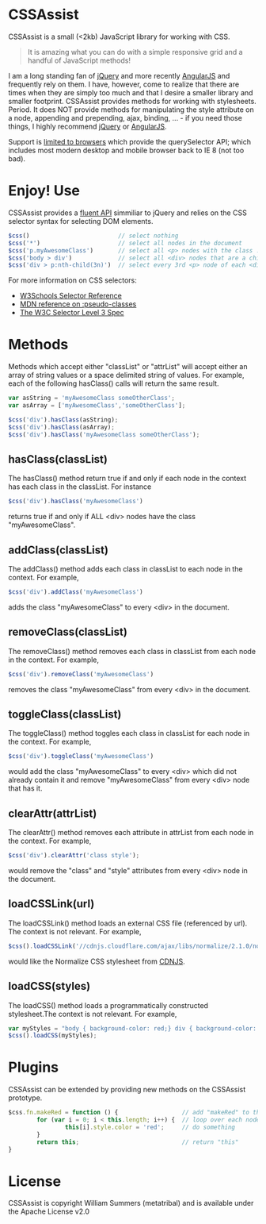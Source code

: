 CSSAssist
=========

CSSAssist is a small (<2kb) JavaScript library for working with CSS.

> It is amazing what you can do with a simple responsive grid and a handful of JavaScript methods!

I am a long standing fan of [jQuery](http://jquery.com/) and more recently [AngularJS](http://angularjs.org/) and frequently rely on them.  I have, however, come to realize that there are times when they are simply too much and that I desire a smaller library and smaller footprint.  CSSAssist provides methods for working with stylesheets. Period.  It does NOT provide methods for manipulating the style attribute on a node, appending and prepending, ajax, binding, ... - if you need those things, I highly recommend [jQuery](http://jquery.com/) or [AngularJS](http://angularjs.org/).

Support is [limited to browsers](http://caniuse.com/queryselector) which provide the querySelector API; which includes most modern desktop and mobile browser back to IE 8 (not too bad).

Enjoy!
Use
===
CSSAssist provides a [fluent API](http://en.wikipedia.org/wiki/Fluent_interface) simmiliar to jQuery and relies on the CSS selector syntax for selecting DOM elements.

```javascript
$css()                         // select nothing
$css('*')                      // select all nodes in the document
$css('p.myAwesomeClass')       // select all <p> nodes with the class .myAwesomeClass
$css('body > div')             // select all <div> nodes that are a child of <body>
$css('div > p:nth-child(3n)')  // select every 3rd <p> node of each <div> node
```

For more information on CSS selectors:
* [W3Schools Selector Reference](http://www.w3schools.com/cssref/css_selectors.asp)
* [MDN reference on :pseudo-classes](https://developer.mozilla.org/en-US/docs/Web/CSS/Pseudo-classes)
* [The W3C Selector Level 3 Spec](http://www.w3.org/TR/css3-selectors/)

Methods
=========
Methods which accept either "classList" or "attrList" will accept either an array of string values or a space delimited string of values. For example, each of the following hasClass() calls will return the same result.

```javascript
var asString = 'myAwesomeClass someOtherClass';
var asArray = ['myAwesomeClass','someOtherClass'];

$css('div').hasClass(asString);
$css('div').hasClass(asArray);
$css('div').hasClass('myAwesomeClass someOtherClass');
```

hasClass(classList)
-------------------
The hasClass() method return true if and only if each node in the context has each class in the classList.  For instance

```javascript
$css('div').hasClass('myAwesomeClass')
```

returns true if and only if ALL &lt;div&gt; nodes have the class "myAwesomeClass".

addClass(classList)
--------------------
The addClass() method adds each class in classList to each node in the context. For example,

```javascript
$css('div').addClass('myAwesomeClass')
```

adds the class "myAwesomeClass" to every &lt;div&gt; in the document.

removeClass(classList)
-----------------------
The removeClass() method removes each class in classList from each node in the context. For example,

```javascript
$css('div').removeClass('myAwesomeClass')
```

removes the class "myAwesomeClass" from every &lt;div&gt; in the document.

toggleClass(classList)
----------------------
The toggleClass() method toggles each class in classList for each node in the context. For example,

```javascript
$css('div').toggleClass('myAwesomeClass')
```

would add the class "myAwesomeClass" to every &lt;div&gt; which did not already contain it and remove "myAwesomeClass" from every &lt;div&gt; node that has it.

clearAttr(attrList)
---------------------
The clearAttr() method removes each attribute in attrList from each node in the context.  For example,

```javascript
$css('div').clearAttr('class style');
```

would remove the "class" and "style" attributes from every &lt;div&gt; node in the document.

loadCSSLink(url)
-----------------
The loadCSSLink() method loads an external CSS file (referenced by url).  The context is not relevant.  For example,

```javascript
$css().loadCSSLink('//cdnjs.cloudflare.com/ajax/libs/normalize/2.1.0/normalize.css);
```

would like the Normalize CSS stylesheet from [CDNJS](http://cdnjs.com/).

loadCSS(styles)
----------------
The loadCSS() method loads a programmatically constructed stylesheet.The context is not relevant. For example,

```javascript
var myStyles = "body { background-color: red;} div { background-color: yellow;}";
$css().loadCSS(myStyles);
```

Plugins
=======
CSSAssist can be extended by providing new methods on the CSSAssist prototype.

```javascript
$css.fn.makeRed = function () {                  // add "makeRed" to the CSSAssist prototype
        for (var i = 0; i < this.length; i++) {  // loop over each node in the context
                this[i].style.color = 'red';     // do something
        }
        return this;                             // return "this"
}
```

License
=======
CSSAssist is copyright William Summers (metatribal) and is available under the Apache License v2.0
